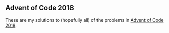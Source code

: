 ## Advent of Code 2018

These are my solutions to (hopefully all) of the problems in [Advent of Code 2018](https://adventofcode.com/2018).

